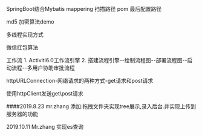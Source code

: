 SpringBoot结合Mybatis
mappering 扫描路径 pom 最后配置路径

md5 加密算法demo

多线程实现方式

微信红包算法

工作流
    1. Activiti6.0工作流引擎
    2. 搭建流程引擎--绘制流程图--部署流程图--启动流程--多用户协助审批流程
    
httpURLConnection-网络请求的两种方式-get请求和post请求

使用httpClient发送get\post请求



####2019.8.23  mr.zhang
添加:拖拽文件夹实现tree展示,录入后台.并实现上传到服务器的功能


2019.10.11 Mr.zhang
实现es查询

                